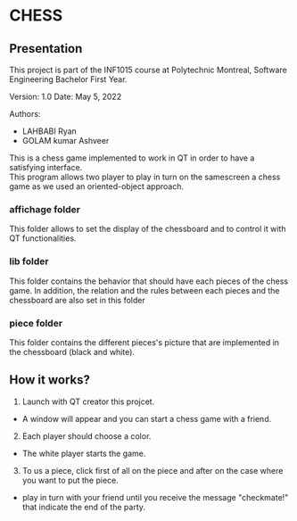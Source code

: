 # CHESS

## Presentation 
This project is part of the INF1015 course at Polytechnic Montreal, Software Engineering Bachelor First Year.

Version: 1.0
Date: May 5, 2022

Authors:
* LAHBABI Ryan
* GOLAM kumar Ashveer


This is a chess game implemented to work in QT in order to have a satisfying interface.  
This program allows two player to play in turn on the samescreen a chess game as we used an oriented-object approach.

### affichage folder
This folder allows to set the display of the chessboard and to control it with QT functionalities.

### lib folder
This folder contains the behavior that should have each pieces of the chess game. 
In addition, the relation and the rules between each pieces and the chessboard are also set in this folder

### piece folder
This folder contains the different pieces's picture that are implemented in the chessboard (black and white).

## How it works?
1. Launch with QT creator this projcet.
* A window will appear and you can start a chess game with a friend.

2. Each player should choose a color.
* The white player starts the game.

3. To us a piece, click first of all on the piece and after on the case where you want to put the piece.
* play in turn with your friend until you receive the message "checkmate!" that indicate the end of the party. 





